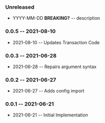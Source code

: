 ### Unreleased

- YYYY-MM-DD **BREAKING?** -- description

### 0.0.5 -- 2021-08-10

- 2021-08-10 -- Updates Transaction Code

### 0.0.3 -- 2021-06-28

- 2021-06-28 -- Repairs argument syntax

### 0.0.2 -- 2021-06-27

- 2021-06-27 -- Adds config import

### 0.0.1 -- 2021-06-21

- 2021-06-21 -- Initial Implementation
